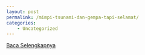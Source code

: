 ```yaml
---
layout: post
permalink: /mimpi-tsunami-dan-gempa-tapi-selamat/
categories:
    - Uncategorized
---
```


[Baca Selengkapnya](/04)